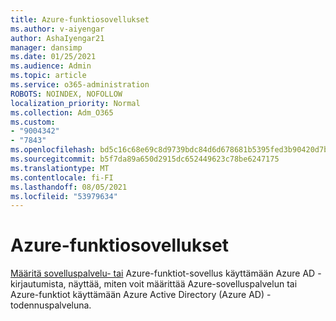 ```yaml
---
title: Azure-funktiosovellukset
ms.author: v-aiyengar
author: AshaIyengar21
manager: dansimp
ms.date: 01/25/2021
ms.audience: Admin
ms.topic: article
ms.service: o365-administration
ROBOTS: NOINDEX, NOFOLLOW
localization_priority: Normal
ms.collection: Adm_O365
ms.custom:
- "9004342"
- "7843"
ms.openlocfilehash: bd5c16c68e69c8d9739bdc84d6d678681b5395fed3b90420d7b78cc47664eaed
ms.sourcegitcommit: b5f7da89a650d2915dc652449623c78be6247175
ms.translationtype: MT
ms.contentlocale: fi-FI
ms.lasthandoff: 08/05/2021
ms.locfileid: "53979634"
---
```

# <a name="azure-function-apps"></a>Azure-funktiosovellukset

[Määritä sovelluspalvelu- tai](https://docs.microsoft.com/azure/app-service/configure-authentication-provider-aad) Azure-funktiot-sovellus käyttämään Azure AD -kirjautumista, näyttää, miten voit määrittää Azure-sovelluspalvelun tai Azure-funktiot käyttämään Azure Active Directory (Azure AD) -todennuspalveluna.